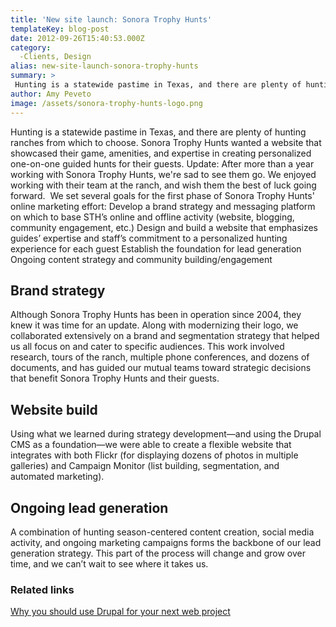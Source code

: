 ```yaml
---
title: 'New site launch: Sonora Trophy Hunts'
templateKey: blog-post
date: 2012-09-26T15:40:53.000Z
category: 
  -Clients, Design
alias: new-site-launch-sonora-trophy-hunts
summary: > 
 Hunting is a statewide pastime in Texas, and there are plenty of hunting ranches from which to choose. Sonora Trophy Hunts wanted a website that showcased their game, amenities, and expertise in creating personalized one-on-one guided hunts for their guests.
author: Amy Peveto
image: /assets/sonora-trophy-hunts-logo.png
---
```


Hunting is a statewide pastime in Texas, and there are plenty of hunting ranches from which to choose. Sonora Trophy Hunts wanted a website that showcased their game, amenities, and expertise in creating personalized one-on-one guided hunts for their guests. Update: After more than a year working with Sonora Trophy Hunts, we're sad to see them go. We enjoyed working with their team at the ranch, and wish them the best of luck going forward.  We set several goals for the first phase of Sonora Trophy Hunts' online marketing effort: Develop a brand strategy and messaging platform on which to base STH’s online and offline activity (website, blogging, community engagement, etc.) Design and build a website that emphasizes guides’ expertise and staff’s commitment to a personalized hunting experience for each guest Establish the foundation for lead generation Ongoing content strategy and community building/engagement

Brand strategy
--------------

Although Sonora Trophy Hunts has been in operation since 2004, they knew it was time for an update. Along with modernizing their logo, we collaborated extensively on a brand and segmentation strategy that helped us all focus on and cater to specific audiences. This work involved research, tours of the ranch, multiple phone conferences, and dozens of documents, and has guided our mutual teams toward strategic decisions that benefit Sonora Trophy Hunts and their guests.

Website build
-------------

Using what we learned during strategy development—and using the Drupal CMS as a foundation—we were able to create a flexible website that integrates with both Flickr (for displaying dozens of photos in multiple galleries) and Campaign Monitor (list building, segmentation, and automated marketing).

Ongoing lead generation
-----------------------

A combination of hunting season-centered content creation, social media activity, and ongoing marketing campaigns forms the backbone of our lead generation strategy. This part of the process will change and grow over time, and we can’t wait to see where it takes us.

### Related links

[Why you should use Drupal for your next web project](/insights/why-you-should-use-drupal-your-next-website-project)
